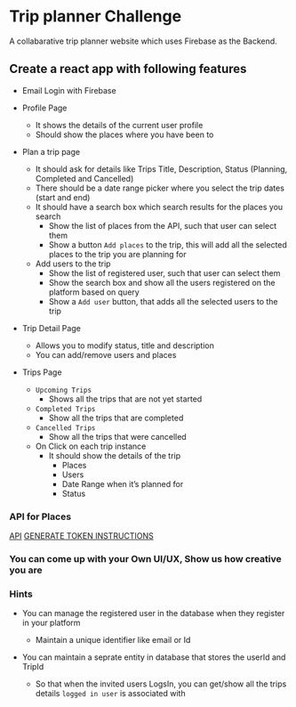 # Trip planner Challenge

A collabarative trip planner website which uses Firebase as the Backend.

## Create a react app with following features

- Email Login with Firebase
- Profile Page
  - It shows the details of the current user profile
  - Should show the places where you have been to
  
- Plan a trip page
  - It should ask for details like Trips Title, Description, Status (Planning, Completed and Cancelled)
  - There should be a date range picker where you select the trip dates (start and end)
  - It should have a search box which search results  for the places you search
    - Show the list of places from the API, such that user can select them
    - Show a button ``Add places`` to the trip, this will add all the selected places to the trip you are planning for
  - Add users to the trip
    - Show the list of registered user, such that user can select them
    - Show the search box and show all the users registered on the platform based on query
    - Show a ``Add user`` button, that adds all the selected users to the trip
  
- Trip Detail Page
  - Allows you to modify status, title and description
  - You can add/remove users and places
  
- Trips Page
  - ``Upcoming Trips``
    - Shows all the trips that are not yet started
  - ``Completed Trips``
    - Show all the trips that are completed
  - ``Cancelled Trips``
    - Show all the trips that were cancelled
  - On Click on each trip instance
    - It should show the details of the trip
      - Places
      - Users
      - Date Range when it’s planned for
      - Status

### API for Places

[API](https://docs.mapbox.com/api/search/geocoding/)
[GENERATE TOKEN INSTRUCTIONS](https://docs.mapbox.com/help/glossary/access-token/)

### You can come up with your Own UI/UX, Show us how creative you are

### Hints

- You can manage the registered user in the database when they register in your platform
  - Maintain a unique identifier like email or Id

- You can maintain a seprate entity in database that stores the userId and TripId
  - So that when the invited users LogsIn, you can get/show all the trips details `logged in user` is associated with
